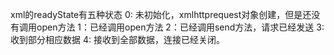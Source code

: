 xml的readyState有五种状态
0: 未初始化，xmlhttprequest对象创建，但是还没有调用open方法
1：已经调用open方法
2：已经调用send方法，请求已经发送
3: 收到部分相应数据
4: 接收到全部数据，连接已经关闭。
